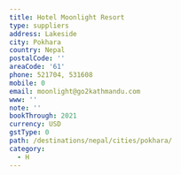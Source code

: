 ```yaml
---
title: Hotel Moonlight Resort
type: suppliers
address: Lakeside
city: Pokhara
country: Nepal
postalCode: ''
areaCode: '61'
phone: 521704, 531608
mobile: 0
email: moonlight@go2kathmandu.com
www: ''
note: ''
bookThrough: 2021
currency: USD
gstType: 0
path: /destinations/nepal/cities/pokhara/
category:
  - H
---
```


